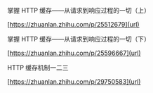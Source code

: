 掌握 HTTP 缓存——从请求到响应过程的一切（上）

[https://zhuanlan.zhihu.com/p/25512679](url)

掌握 HTTP 缓存——从请求到响应过程的一切（下）

[https://zhuanlan.zhihu.com/p/25596667](url)

HTTP 缓存机制一二三

[https://zhuanlan.zhihu.com/p/29750583](url)
